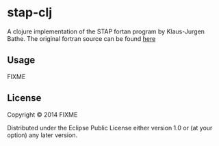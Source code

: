 # stap-clj

A clojure implementation of the STAP fortan program by Klaus-Jurgen Bathe.
The original fortran source can be found [here](http://www.adina.com/educ.shtml)

## Usage

FIXME

## License

Copyright © 2014 FIXME

Distributed under the Eclipse Public License either version 1.0 or (at
your option) any later version.
